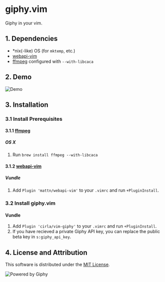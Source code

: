 # giphy.vim

Giphy in your vim.

## 1. Dependencies

* \*nix(-like) OS (for `mktemp`, etc.)
* [webapi-vim](https://github.com/mattn/webapi-vim)
* [ffmpeg](https://www.ffmpeg.org/) configured with `--with-libcaca`

## 2. Demo

![Demo](https://raw.githubusercontent.com/cirla/vim-giphy/master/demo.gif)

## 3. Installation
### 3.1 Install Prerequisites
#### 3.1.1 [ffmpeg](https://www.ffmpeg.org/)
##### OS X
1. Run `brew install ffmpeg --with-libcaca`

#### 3.1.2 [webapi-vim](https://github.com/mattn/webapi-vim)
##### Vundle
1. Add `Plugin 'mattn/webapi-vim'` to your `.vimrc` and run `+PluginInstall`.

### 3.2 Install giphy.vim
#### Vundle
1. Add `Plugin 'cirla/vim-giphy'` to your `.vimrc` and run `+PluginInstall`.
2. If you have recieved a private Giphy API key, you can replace the public beta key in `s:giphy_api_key`.

## 4. License and Attribution

This software is distributed under the [MIT License](https://raw.githubusercontent.com/cirla/vim-giphy/master/LICENSE).

![Powered by Giphy](https://raw.githubusercontent.com/cirla/vim-giphy/master/powered_by_giphy.gif)

